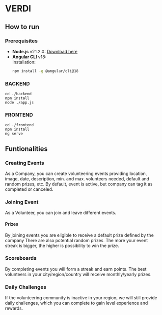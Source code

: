 # VERDI
## How to run

### Prerequisites  
- **Node.js** v21.2.0: [Download here](https://nodejs.org/en/blog/release/v21.2.0)
- **Angular CLI** v18:  
  Installation:  
  ```bash
  npm install -g @angular/cli@18
  ```

### BACKEND
```
cd ./backend
npm install
node ./app.js
```

### FRONTEND
```
cd ./frontend 
npm install
ng serve
```

## Funtionalities

### Creating Events
As a Company, you can create volunteering events providing location, image, date, description, min. and max. volunteers needed, default and random prizes, etc. By default, event is active, but company can tag it as completed or canceled.

### Joining Event
As a Volunteer, you can join and leave different events.

#### Prizes 
By joining events you are eligible to receive a default prize defined by the company
There are also potential random prizes. The more your event streak is bigger, the higher is possibility to win the prize.

### Scoreboards
By completing events you will form a streak and earn points.
The best volunteers in your city/region/country will receive monthly/yearly prizes.

### Daily Challenges
If the volunteering community is inactive in your region, we will still provide daily challenges, which you can complete to gain level experience and rewards.
